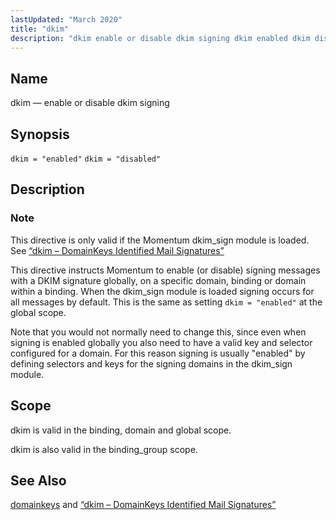 ```yaml
---
lastUpdated: "March 2020"
title: "dkim"
description: "dkim enable or disable dkim signing dkim enabled dkim disabled This directive is only valid if the Momentum dkim sign module is loaded See Section 14 27 dkim Domain Keys Identified Mail Signatures This directive instructs Momentum to enable or disable signing messages with a DKIM signature globally on a..."
---
```


<a name="conf.ref.dkim"></a> 
## Name

dkim — enable or disable dkim signing

## Synopsis

`dkim = "enabled"`
`dkim = "disabled"`

<a name="idp8942800"></a> 
## Description

### Note

This directive is only valid if the Momentum dkim_sign module is loaded. See [“dkim – DomainKeys Identified Mail Signatures”](/momentum/3/3-reference/modules-dkim)

This directive instructs Momentum to enable (or disable) signing messages with a DKIM signature globally, on a specific domain, binding or domain within a binding. When the dkim_sign module is loaded signing occurs for all messages by default. This is the same as setting `dkim = "enabled"` at the global scope.

Note that you would not normally need to change this, since even when signing is enabled globally you also need to have a valid key and selector configured for a domain. For this reason signing is usually "enabled" by defining selectors and keys for the signing domains in the dkim_sign module.

<a name="idp8947632"></a> 
## Scope

dkim is valid in the binding, domain and global scope.

dkim is also valid in the binding_group scope.

<a name="idp8950080"></a> 
## See Also

[domainkeys](/momentum/3/3-reference/3-reference-conf-ref-domainkeys) and [“dkim – DomainKeys Identified Mail Signatures”](/momentum/3/3-reference/modules-dkim)
